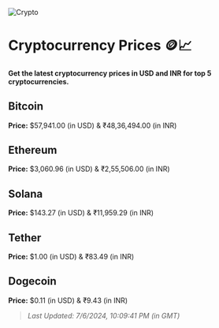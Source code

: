 
![Crypto](https://www.techguide.com.au/wp-content/uploads/2020/11/crypto3.jpeg)

# Cryptocurrency Prices 🪙📈

#### Get the latest cryptocurrency prices in USD and INR for top 5 cryptocurrencies.

## Bitcoin

**Price:** $57,941.00 (in USD) & ₹48,36,494.00 (in INR)

## Ethereum

**Price:** $3,060.96 (in USD) & ₹2,55,506.00 (in INR)

## Solana

**Price:** $143.27 (in USD) & ₹11,959.29 (in INR)

## Tether

**Price:** $1.00 (in USD) & ₹83.49 (in INR)

## Dogecoin

**Price:** $0.11 (in USD) & ₹9.43 (in INR)

> _Last Updated: 7/6/2024, 10:09:41 PM (in GMT)_
